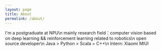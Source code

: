 ```yaml
---
layout: page
title: About
permalink: /about/
---
```


I'm a postgraduate at NPU\n
mainly research field：computer vision based on deep learning && reinforcement learning related to robotics\n
open source developer\n
Java > Python > Scala = C++\n
Intern: Xiaomi MIUI
